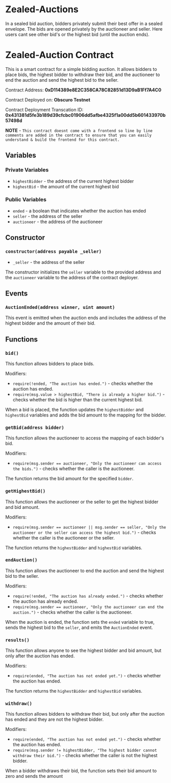 # Zealed-Auctions
In a sealed bid auction, bidders privately submit their best offer in a sealed envelope. The bids are opened privately by the auctioneer and seller. Here users cant see other bid's or the highest bid (until the auction ends).

# Zealed-Auction Contract

This is a smart contract for a simple bidding auction. It allows bidders to place bids, the highest bidder to withdraw their bid, and the auctioneer to end the auction and send the highest bid to the seller.

Contract Address: **0xD114389e8E2C358CA78C82851d13D9aB1Ff7A4C0**

Contract Deployed on: **Obscuro Testnet**

Contract Deployment Transcation ID: **0x431381d5fe3b189d39cfcbc01906dd5afbe4325f1a00dd5b601433970b57498d**

 **NOTE** - `This contract doesnt come with a frontend so line by line comments are added in the contract to ensure that you can easily understand & build the frontend for this contract.`

## Variables

### Private Variables

-   `highestBidder` - the address of the current highest bidder
-   `highestBid` - the amount of the current highest bid

### Public Variables

-   `ended` - a boolean that indicates whether the auction has ended
-   `seller` - the address of the seller
-   `auctioneer` - the address of the auctioneer

## Constructor

### `constructor(address payable _seller)`

-   `_seller` - the address of the seller

The constructor initializes the `seller` variable to the provided address and the `auctioneer` variable to the address of the contract deployer.

## Events

### `AuctionEnded(address winner, uint amount)`

This event is emitted when the auction ends and includes the address of the highest bidder and the amount of their bid.

## Functions

### `bid()`

This function allows bidders to place bids.

Modifiers:

-   `require(!ended, "The auction has ended.")` - checks whether the auction has ended.
-   `require(msg.value > highestBid, "There is already a higher bid.")` - checks whether the bid is higher than the current highest bid.

When a bid is placed, the function updates the `highestBidder` and `highestBid` variables and adds the bid amount to the mapping for the bidder.

### `getBid(address bidder)`

This function allows the auctioneer to access the mapping of each bidder's bid.

Modifiers:

-   `require(msg.sender == auctioneer, "Only the auctioneer can access the bids.")` - checks whether the caller is the auctioneer.

The function returns the bid amount for the specified `bidder`.

### `getHighestBid()`

This function allows the auctioneer or the seller to get the highest bidder and bid amount.

Modifiers:

-   `require(msg.sender == auctioneer || msg.sender == seller, "Only the auctioneer or the seller can access the highest bid.")` - checks whether the caller is the auctioneer or the seller.

The function returns the `highestBidder` and `highestBid` variables.

### `endAuction()`

This function allows the auctioneer to end the auction and send the highest bid to the seller.

Modifiers:

-   `require(!ended, "The auction has already ended.")` - checks whether the auction has already ended.
-   `require(msg.sender == auctioneer, "Only the auctioneer can end the auction.")` - checks whether the caller is the auctioneer.

When the auction is ended, the function sets the `ended` variable to true, sends the highest bid to the `seller`, and emits the `AuctionEnded` event.

### `results()`

This function allows anyone to see the highest bidder and bid amount, but only after the auction has ended.

Modifiers:

-   `require(ended, "The auction has not ended yet.")` - checks whether the auction has ended.

The function returns the `highestBidder` and `highestBid` variables.

### `withdraw()`

This function allows bidders to withdraw their bid, but only after the auction has ended and they are not the highest bidder.

Modifiers:

-   `require(ended, "The auction has not ended yet.")` - checks whether the auction has ended.
-   `require(msg.sender != highestBidder, "The highest bidder cannot withdraw their bid.")` - checks whether the caller is not the highest bidder.

When a bidder withdraws their bid, the function sets their bid amount to zero and sends the amount
